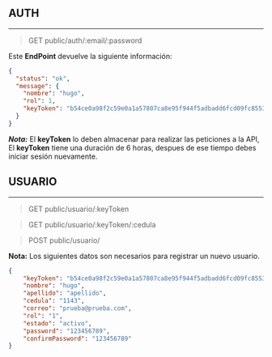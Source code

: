 ## AUTH
---
>GET public/auth/:email/:password

Este **EndPoint** devuelve la siguiente información:

```JSON
{
  "status": "ok",
  "message": {
    "nombre": "hugo",
    "rol": 1,
    "keyToken": "b54ce0a98f2c59e0a1a57807ca8e95f944f5adbadd6fcd09fc855323d2a3845d2abb9f9148d8011a0babd681e556df4a7c9ea6b0adcfc29b2b410088f3814c87"
  }
}
```
***Nota:*** El **keyToken** lo deben almacenar para realizar las peticiones a la API, El **keyToken** tiene una duración de 6 horas, despues de ese tiempo debes iniciar sesión nuevamente.

## USUARIO
---
>GET public/usuario/:keyToken

>GET public/usuario/:keyToken/:cedula

>POST public/usuario/

**Nota:** Los siguientes datos son necesarios para registrar un nuevo usuario.

```JSON
{
	"keyToken": "b54ce0a98f2c59e0a1a57807ca8e95f944f5adbadd6fcd09fc855323d2a3845d2abb9f9148d8011a0babd681e556df4a7c9ea6b0adcfc29b2b410088f3814c87",
	"nombre": "hugo",
	"apellido": "apellido",
	"cedula": "1143",
	"correo": "prueba@prueba.com",
	"rol": "1",
	"estado": "activo",
	"password": "123456789",
	"confirmPassword": "123456789"	
}
```


